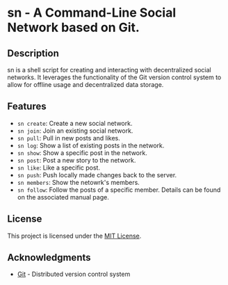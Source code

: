 # sn - A Command-Line Social Network based on Git.

## Description
sn is a shell script for creating and interacting with decentralized social networks. It leverages the functionality of the Git version control system to allow for offline usage and decentralized data storage.

## Features
- `sn create`: Create a new social network.
- `sn join`: Join an existing social network.
- `sn pull`: Pull in new posts and likes.
- `sn log`: Show a list of existing posts in the network.
- `sn show`: Show a specific post in the network.
- `sn post`: Post a new story to the network.
- `sn like`: Like a specific post.
- `sn push`: Push locally made changes back to the server.
- `sn members`: Show the netowrk's members.
- `sn follow`: Follow the posts of a specific member.
Details can be found on the associated manual page.

## License
This project is licensed under the [MIT License](https://github.com/jwwtc/sn/blob/master/LICENSE).

## Acknowledgments
- [Git](https://git-scm.com/) - Distributed version control system
